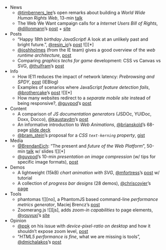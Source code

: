  - News
   - [@timberners_lee]()’s open remarks about building a *World Wide Human Rights Web*, 13-min [talk](http://webtv.un.org/watch/tim-berners-lee-human-rights-day-2013-20-years-working-for-your-rights/2895794933001/)
   - The Web We Want campaign calls for a *Internet Users Bill of Rights*, [@dillonmann]()’s [post](http://www.webfoundation.org/2013/12/announcing-the-web-we-want/) + [site](https://webwewant.org/)
 - Posts
   - “Happy *18th birthday JavaScript*! A look at an unlikely past and bright future.”, [@resin_io]()’s [post](http://resin.io/happy-18th-birthday-javascript/) ![][*]
   - [@joshholmes]() (from the IE team) gives a good overview of the *web runtime architecture*, [post](http://www.sitepoint.com/what-makes-website-high-performance/)
   - Comparing *graphics techs for game* development: CSS vs Canvas vs SVG, [@thulfram]()’s [post](http://firefoxosgaming.blogspot.com/2013/12/cage-match-css-vs-canvas-vs-svg-game.html)
 - Info
   - How IE11 reduces the impact of network latency: *Prebrowsing and SPDY*, [post](http://blogs.msdn.com/b/ie/archive/2013/12/04/getting-to-the-content-you-want-faster-in-ie11.aspx) (IEBlog)
   - Examples of scenarios where JavaScript *feature detection fails*, [@brothercake]()’s [post](http://www.sitepoint.com/javascript-feature-detection-fails/) ![][*]
   - How many websites redirect to a *separate mobile site* instead of being responsive?, [@guypod]()’s [post](http://www.guypo.com/mobile/rwd-and-one-web-adoption-rates/)
 - Content
   - A comparison of *JS documentation generators* (JSDOc, YUIDoc, Doxx, Docco), [@kaustavdm]()’s [post](http://blog.fusioncharts.com/2013/12/jsdoc-vs-yuidoc-vs-doxx-vs-docco-choosing-a-javascript-documentation-generator/)
   - An informative introduction to *Web Animations*, [@brianskold]()’s 68-page [slide deck](http://www.slideshare.net/brianskold/serious-animation-an-introduction-to-web-animations)
   - [@bram_stein]()’s proposal for a *CSS `text-kerning` property*, [gist](https://gist.github.com/bramstein/cd5924aa4d1208076617)
 - Media
   - [@BrendanEich](): “The present and *future of the Web Platform*”, 50-min [talk](http://www.infoq.com/presentations/web-evolution-trends) w/ slides ![][*]
   - [@guypod]()’s 10-min *presentation on image compression* (w/ tips for specific image formats), [post](https://blogs.akamai.com/2013/12/image-compression-putting-your-images-on-a-diet.html)
 - Demos
   - A lightweight (15kB) *chart animation with SVG*, [@mfortress]()’s [post](http://oak.is/thinking/animated-svgs/) w/ tutorial
   - A collection of *progress bar designs* (28 demos), [@chriscoyier]()’s [page](http://codepen.io/collection/dviIy/)
 - Tools
   - phantomas ![][no], a PhantomJS based command-line *performance metrics generator*, Maciej Brencz’s [post](http://calendar.perfplanet.com/2013/phantomas/)
   - Zoomerang.js ![][js], adds *zoom-in capabilities* to page elements, [@youyuxi]()’s [site](http://yyx990803.github.io/zoomerang/)
 - Opinion
   - [@ppk]() on his issue with *device-pixel-ratio on desktop* and how it shouldn’t expose zoom level, [post](http://www.quirksmode.org/blog/archives/2013/12/desktop_dpr_red.html)
   - “*HTML5 performance is fine*, what we are missing is tools”, [@dmichalakos]()’s [post](http://www.developereconomics.com/html5-performance-fine-missing-tools/)

